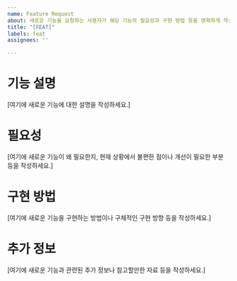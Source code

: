 ```yaml
---
name: Feature Request
about: 새로운 기능을 요청하는 사용자가 해당 기능의 필요성과 구현 방법 등을 명확하게 작성하기 위해 사용됩니다.
title: "[FEAT]"
labels: feat
assignees: ''

---
```


# 기능 설명
[여기에 새로운 기능에 대한 설명을 작성하세요.]

# 필요성
[여기에 새로운 기능이 왜 필요한지, 현재 상황에서 불편한 점이나 개선이 필요한 부분 등을 작성하세요.]

# 구현 방법
[여기에 새로운 기능을 구현하는 방법이나 구체적인 구현 방향 등을 작성하세요.]

# 추가 정보
[여기에 새로운 기능과 관련된 추가 정보나 참고할만한 자료 등을 작성하세요.]
